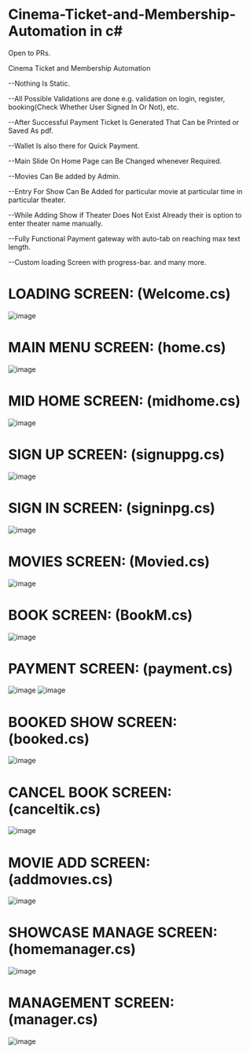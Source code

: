 # Cinema-Ticket-and-Membership-Automation in c#

Open to PRs.

Cinema Ticket and Membership Automation

--Nothing Is Static.

--All Possible Validations are done e.g. validation on login, register, booking(Check Whether User Signed In Or Not), etc.

--After Successful Payment Ticket Is Generated That Can be Printed or Saved As pdf.

--Wallet Is also there for Quick Payment.

--Main Slide On Home Page can Be Changed whenever Required.

--Movies Can Be added by Admin.

--Entry For Show Can Be Added for particular movie at particular time in particular theater.

--While Adding Show if Theater Does Not Exist Already their is option to enter theater name manually.

--Fully Functional Payment gateway with auto-tab on reaching max text length.

--Custom loading Screen with progress-bar. and many more.

# LOADING SCREEN: (Welcome.cs)
![image](https://user-images.githubusercontent.com/44711182/171227878-995f09e8-1c40-4f87-bcd8-d519588fd897.png)

# MAIN MENU SCREEN: (home.cs)
![image](https://user-images.githubusercontent.com/44711182/171227929-430ccf11-dad1-476d-85ad-9228669e284e.png)

# MID HOME SCREEN: (midhome.cs)
![image](https://user-images.githubusercontent.com/44711182/171228054-7174a25f-c0f3-43f2-9b76-35b3ad165332.png)

# SIGN UP SCREEN: (signuppg.cs)
![image](https://user-images.githubusercontent.com/44711182/171228160-caf27e60-9c43-4fa9-8642-a4c96c082e0a.png)

# SIGN IN SCREEN: (signinpg.cs)
![image](https://user-images.githubusercontent.com/44711182/171228188-ac602a25-969e-4cd1-9696-1c8d38c576f0.png)

# MOVIES SCREEN: (Movied.cs)
![image](https://user-images.githubusercontent.com/44711182/171228431-62cfe32a-3fe9-484e-843f-a5d4bc6f94b5.png)

# BOOK SCREEN: (BookM.cs)
![image](https://user-images.githubusercontent.com/44711182/171228528-9126a77d-76d2-4ed2-97b2-fe0ee6a9df0c.png)

# PAYMENT SCREEN: (payment.cs)
![image](https://user-images.githubusercontent.com/44711182/171228656-2e509efc-a371-4c20-b439-73eff37b0f1d.png)
![image](https://user-images.githubusercontent.com/44711182/171228728-62848fe3-2bf5-4334-8972-3a822eea6db7.png)

# BOOKED SHOW SCREEN: (booked.cs)
![image](https://user-images.githubusercontent.com/44711182/171228764-b63cbb79-2781-4416-97d9-596fc69503e7.png)

# CANCEL BOOK SCREEN: (canceltik.cs)
![image](https://user-images.githubusercontent.com/44711182/171229017-e49b4417-6778-4306-9dd7-4a765edfe42a.png)

# MOVIE ADD SCREEN: (addmovıes.cs)
![image](https://user-images.githubusercontent.com/44711182/171229158-d87b8989-5e68-4685-9db1-7347cdd14c53.png)

# SHOWCASE MANAGE SCREEN: (homemanager.cs)
![image](https://user-images.githubusercontent.com/44711182/171229362-1b272775-dbcd-49ab-83f0-67f981b64e7b.png)

# MANAGEMENT SCREEN: (manager.cs)
![image](https://user-images.githubusercontent.com/44711182/171229479-8d287d17-5e33-4acb-99ed-b26b6d5c5d6c.png)

